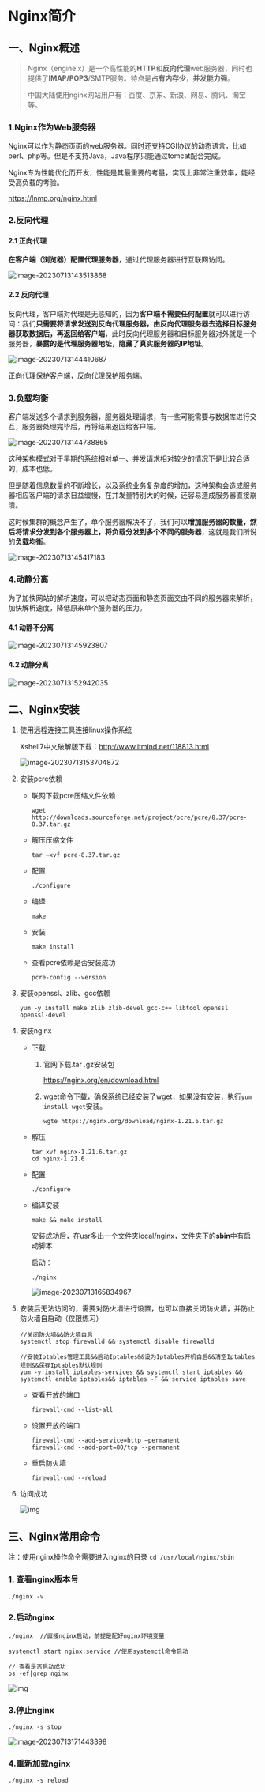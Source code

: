 # Nginx简介

## 一、Nginx概述

> Nginx（engine x）是一个高性能的**HTTP**和**反向代理**web服务器，同时也提供了**IMAP/POP3**/SMTP服务。特点是**占有内存少**，**并发能力强**。
>
> 中国大陆使用nginx网站用户有：百度、京东、新浪、网易、腾讯、淘宝等。

### 1.Nginx作为Web服务器

Nginx可以作为静态页面的web服务器。同时还支持CGI协议的动态语言，比如perl、php等。但是不支持Java，Java程序只能通过tomcat配合完成。

Nginx专为性能优化而开发，性能是其最重要的考量，实现上非常注重效率，能经受高负载的考验。

https://lnmp.org/nginx.html

### 2.反向代理

#### 2.1 正向代理

**在客户端（浏览器）配置代理服务器**，通过代理服务器进行互联网访问。

![image-20230713143513868](https://gitee.com/v876774538/my-img/raw/master/image-20230713143513868.png)

#### 2.2 反向代理

反向代理，客户端对代理是无感知的，因为**客户端不需要任何配置**就可以进行访问：我们**只需要将请求发送到反向代理服务器，由反向代理服务器去选择目标服务器获取数据后，再返回给客户端**，此时反向代理服务器和目标服务器对外就是一个服务器，**暴露的是代理服务器地址，隐藏了真实服务器的IP地址**。

![image-20230713144410687](https://gitee.com/v876774538/my-img/raw/master/image-20230713144410687.png)

正向代理保护客户端，反向代理保护服务端。 

### 3.负载均衡

客户端发送多个请求到服务器，服务器处理请求，有一些可能需要与数据库进行交互，服务器处理完毕后，再将结果返回给客户端。

![image-20230713144738865](https://gitee.com/v876774538/my-img/raw/master/image-20230713144738865.png)

这种架构模式对于早期的系统相对单一、并发请求相对较少的情况下是比较合适的，成本也低。

但是随着信息数量的不断增长，以及系统业务复杂度的增加，这种架构会造成服务器相应客户端的请求日益缓慢，在并发量特别大的时候，还容易造成服务器直接崩溃。

这时候集群的概念产生了，单个服务器解决不了，我们可以**增加服务器的数量，然后将请求分发到各个服务器上，将负载分发到多个不同的服务器**，这就是我们所说的**负载均衡**。

![image-20230713145417183](https://gitee.com/v876774538/my-img/raw/master/image-20230713145417183.png)

### 4.动静分离

为了加快网站的解析速度，可以把动态页面和静态页面交由不同的服务器来解析，加快解析速度，降低原来单个服务器的压力。

#### 4.1 动静不分离

![image-20230713145923807](https://gitee.com/v876774538/my-img/raw/master/image-20230713145923807.png)

#### 4.2 动静分离

![image-20230713152942035](https://gitee.com/v876774538/my-img/raw/master/image-20230713152942035.png)

## 二、Nginx安装

1. 使用远程连接工具连接linux操作系统

   Xshell7中文破解版下载：http://www.itmind.net/118813.html

   ![image-20230713153704872](https://gitee.com/v876774538/my-img/raw/master/image-20230713153704872.png)

2. 安装pcre依赖

   - 联网下载pcre压缩文件依赖

     ```shell
     wget http://downloads.sourceforge.net/project/pcre/pcre/8.37/pcre-8.37.tar.gz
     ```

   - 解压压缩文件

     ```shell
     tar –xvf pcre-8.37.tar.gz
     ```

   - 配置

     ```shell
     ./configure
     ```

   - 编译

     ```shell
     make
     ```

   - 安装

     ```shell
     make install
     ```

   - 查看pcre依赖是否安装成功

     ```shell
     pcre-config --version
     ```

3. 安装openssl、zlib、gcc依赖

   ```shell
   yum -y install make zlib zlib-devel gcc-c++ libtool openssl openssl-devel
   ```

4. 安装nginx

   - 下载

     1. 官网下载.tar .gz安装包

        https://nginx.org/en/download.html

     2. wget命令下载，确保系统已经安装了wget，如果没有安装，执行` yum install wget `安装。

        ```shell
        wgte https://nginx.org/download/nginx-1.21.6.tar.gz
        ```

   - 解压

     ```shell
     tar xvf nginx-1.21.6.tar.gz
     cd nginx-1.21.6
     ```

   - 配置

     ```shell
     ./configure
     ```

   - 编译安装

     ```shell
     make && make install
     ```

     安装成功后，在usr多出一个文件夹local/nginx，文件夹下的**sbin**中有启动脚本

     启动：

     ```shell
     ./nginx
     ```

     ![image-20230713165834967](https://gitee.com/v876774538/my-img/raw/master/image-20230713165834967.png)

5. 安装后无法访问的，需要对防火墙进行设置，也可以直接关闭防火墙，并防止防火墙自启动（仅限练习）

   ```shell
   //关闭防火墙&&防火墙自启
   systemctl stop firewalld && systemctl disable firewalld
   
   //安装Iptables管理工具&&启动Iptables&&设为Iptables开机自启&&清空Iptables规则&&保存Iptables默认规则
   yum -y install iptables-services && systemctl start iptables && systemctl enable iptables&& iptables -F && service iptables save
   ```

   - 查看开放的端口

     ```shell
     firewall-cmd --list-all
     ```

   - 设置开放的端口

     ```shell
     firewall-cmd --add-service=http –permanent
     firewall-cmd --add-port=80/tcp --permanent
     ```

   - 重启防火墙

     ```shell
     firewall-cmd --reload
     ```

6. 访问成功

   ![img](https://img2018.cnblogs.com/blog/1455597/201910/1455597-20191029102622854-1627774877.png)

## 三、Nginx常用命令

注：使用nginx操作命令需要进入nginx的目录 `cd /usr/local/nginx/sbin`

### 1. 查看nginx版本号

```shell
./nginx -v
```

### 2.启动nginx

```shell
./nginx	 //直接nginx启动，前提是配好nginx环境变量

systemctl start nginx.service //使用systemctl命令启动

// 查看是否启动成功
ps -ef|grep nginx
```

![img](https://img2018.cnblogs.com/blog/1455597/201910/1455597-20191029102726015-172811692.png)

### 3.停止nginx

```shell
./nginx -s stop
```

![image-20230713171443398](https://gitee.com/v876774538/my-img/raw/master/image-20230713171443398.png)

### 4.重新加载nginx

```shell
./nginx -s reload
```

